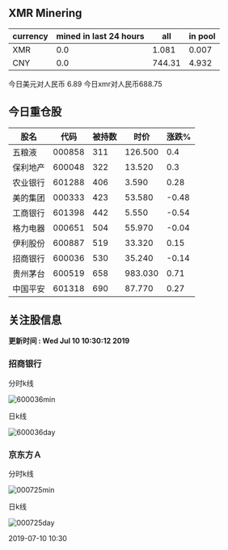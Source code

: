 ## XMR Minering

|currency|mined in last 24 hours|all|in pool|
|---|---|---|---|
|XMR|0.0|1.081|0.007|
|CNY|0.0|744.31|4.932|

今日美元对人民币 6.89	今日xmr对人民币688.75


## 今日重仓股 

|股名|代码|被持数|时价|涨跌%|
|---|---|---|---|---|
|五粮液|000858|311|126.500|0.4|
|保利地产|600048|322|13.520|0.3|
|农业银行|601288|406|3.590|0.28|
|美的集团|000333|423|53.580|-0.48|
|工商银行|601398|442|5.550|-0.54|
|格力电器|000651|504|55.970|-0.04|
|伊利股份|600887|519|33.320|0.15|
|招商银行|600036|530|35.240|-0.14|
|贵州茅台|600519|658|983.030|0.71|
|中国平安|601318|690|87.770|0.27|

## 关注股信息
**更新时间 : Wed Jul 10 10:30:12 2019**
### 招商银行 
分时k线

![600036min](http://image.sinajs.cn/newchart/min/n/sh600036.gif)

日k线

![600036day](http://image.sinajs.cn/newchart/daily/n/sh600036.gif)

### 京东方Ａ 
分时k线

![000725min](http://image.sinajs.cn/newchart/min/n/sz000725.gif)

日k线

![000725day](http://image.sinajs.cn/newchart/daily/n/sz000725.gif)

2019-07-10 10:30